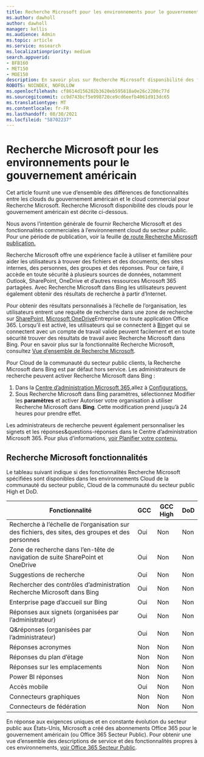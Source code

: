 ```yaml
---
title: Recherche Microsoft pour les environnements pour le gouvernement américain
ms.author: dawholl
author: dawholl
manager: kellis
ms.audience: Admin
ms.topic: article
ms.service: mssearch
ms.localizationpriority: medium
search.appverid:
- BFB160
- MET150
- MOE150
description: En savoir plus sur Recherche Microsoft disponibilité des fonctionnalités pour les clients cloud du gouvernement des États-Unis
ROBOTS: NOINDEX, NOFOLLOW
ms.openlocfilehash: cf8614d156202b3620eb595818a0e26c2200c77d
ms.sourcegitcommit: cc9d743bcf5e998720ce9cd6eefb4061d913dc65
ms.translationtype: MT
ms.contentlocale: fr-FR
ms.lasthandoff: 08/30/2021
ms.locfileid: "58702237"
---
```

# <a name="microsoft-search-for-us-government-environments"></a>Recherche Microsoft pour les environnements pour le gouvernement américain

Cet article fournit une vue d’ensemble des différences de fonctionnalités entre les clouds du gouvernement américain et le cloud commercial pour Recherche Microsoft. Recherche Microsoft disponibilité des clouds pour le gouvernement américain est décrite ci-dessous.

Nous avons l’intention générale de fournir Recherche Microsoft et des fonctionnalités commerciales à l’environnement cloud du secteur public. Pour une période de publication, voir la feuille [de route Recherche Microsoft publication.](https://www.microsoft.com/microsoft-365/roadmap?filters=Microsoft%20Search)

Recherche Microsoft offre une expérience facile à utiliser et familière pour aider les utilisateurs à trouver des fichiers et des documents, des sites internes, des personnes, des groupes et des réponses. Pour ce faire, il accède en toute sécurité à plusieurs sources de données, notamment Outlook, SharePoint, OneDrive et d’autres ressources Microsoft 365 partagées. Avec Recherche Microsoft dans Bing les utilisateurs peuvent également obtenir des résultats de recherche à partir d’Internet.

Pour obtenir des résultats personnalisés à l’échelle de l’organisation, les utilisateurs entrent une requête de recherche dans une zone de recherche sur [SharePoint,](http://sharepoint.com/) [Microsoft OneDrive](https://onedrive.live.com/about/business/)Entreprise ou toute application Office 365. Lorsqu’il est activé, les utilisateurs qui se connectent à [Bing](https://bing.com)et qui se connectent avec un compte de travail valide peuvent facilement et en toute sécurité trouver des résultats de travail avec Recherche Microsoft dans Bing. Pour en savoir plus sur la fonctionnalité Recherche Microsoft, consultez [Vue d’ensemble de Recherche Microsoft](/microsoftsearch/overview-microsoft-search).

Pour Cloud de la communauté du secteur public clients, la Recherche Microsoft dans Bing est par défaut hors service. Les administrateurs de recherche peuvent activer Recherche Microsoft dans Bing :

1. Dans la [Centre d’administration Microsoft 365,](https://admin.microsoft.com/)allez à [Configurations.](https://admin.microsoft.com/Adminportal/Home#/MicrosoftSearch/configurations)
1. Sous Recherche Microsoft dans Bing paramètres, sélectionnez Modifier les **paramètres** et activer Autoriser votre organisation à utiliser Recherche Microsoft dans **Bing**.
Cette modification prend jusqu’à 24 heures pour prendre effet.

Les administrateurs de recherche peuvent également personnaliser les signets et les réponses&questions-réponses dans le Centre d’administration Microsoft 365. Pour plus d’informations, [voir Planifier votre contenu.](/microsoftsearch/plan-your-content)

## <a name="microsoft-search-features"></a>Recherche Microsoft fonctionnalités

Le tableau suivant indique si des fonctionnalités Recherche Microsoft spécifiées sont disponibles dans les environnements Cloud de la communauté du secteur public, Cloud de la communauté du secteur public High et DoD. 

| Fonctionnalité | GCC | GCC High | DoD  |
| --------- | --------- | --------- | ---------- |
| Recherche à l’échelle de l’organisation sur des fichiers, des sites, des groupes et des personnes | Oui | Non | Non  |
| Zone de recherche dans l’en-tête de navigation de suite SharePoint et OneDrive   | Oui | Non | Non  |
| Suggestions de recherche | Oui | Non | Non  |
| Rechercher des contrôles d’administration Recherche Microsoft dans Bing | Oui | Non | Non  |
| Enterprise page d’accueil sur Bing | Oui | Non | Non  |
| Réponses aux signets (organisées par l’administrateur) | Oui | Non | Non  |
| Q&réponses (organisées par l’administrateur) | Oui | Non | Non  |
| Réponses acronymes | Non | Non | Non  |
| Réponses du plan d’étage | Non | Non | Non  |
| Réponses sur les emplacements | Non | Non | Non  |
| Power BI réponses | Non | Non | Non  |
| Accès mobile | Oui | Non | Non  |
| Connecteurs graphiques | Non | Non | Non  |
| Connecteurs de fédération | Non | Non | Non  |

En réponse aux exigences uniques et en constante évolution du secteur public aux États-Unis, Microsoft a créé des abonnements Office 365 pour le gouvernement américain (ou Office 365 Secteur Public). Pour obtenir une vue d’ensemble des descriptions de service et des fonctionnalités propres à ces environnements, [voir Office 365 Secteur Public](/office365/servicedescriptions/office-365-platform-service-description/office-365-us-government/office-365-us-government).
